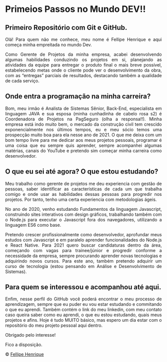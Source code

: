 # Primeios Passos no Mundo DEV!!
## Primeiro Repositório com Git e GitHub.

<p align="justify">Olá! Para quem não me conhece, meu nome é Fellipe Henrique e aqui começa minha empreitada no mundo Dev.</p>
<p align="justify">Como Gerente de Projetos da minha empresa, acabei desenvolvendo algumas habilidades conduzindo os projetos em si, planejando as atividades da equipe para entregar o produto final o mais breve possível, estabelecendo metas onde o cliente pode ver o desenvolvimento da obra, com as “entregas” parciais de resultados, destacando também a qualidade de cada serviço.</p>

## Onde entra a programação na minha carreira?

<p align="justify">Bom, meu irmão é Analista de Sistemas Sênior, Back-End, especialista em linguagem JAVA e sua esposa (minha cunhadinha de cabelo rosa s2) é Coordenadora de Projetos na PagSeguro (olha a responsa!!). Minha empresa está indo muito bem, o mercado da construção civil tem crescido exponencialmente nos últimos tempos, eu e meu sócio temos uma prospecção muito boa para ela nesse ano de 2021. O que me deixa com um bom tempo livre para me dedicar aos meus projetos pessoais, programar é uma coisa que eu sempre quis aprender, sempre acompanhei algumas matérias, canais do YouTube e pretendo sim começar minha carreira como desenvolvedor.</p>

## O que eu sei até agora? O que estou estudando?

<p align="justify">Meu trabalho como gerente de projetos me deu experiencia com gestão de pessoas, saber identificar as características de cada um que trabalha comigo e onde usar as habilidades dessas pessoas para progredir nos projetos. Por tanto, tenho uma certa experiencia com metodologias ágeis.</p>
<p align="justify">No ano de 2020, venho estudando Fundamentos da linguagem Javascript, construindo sites interativos com design gráficos, trabalhando também com o Node.js para executar o Javascript fora dos navegadores, utilizando a linguagem ES6 como base.</p>
<p align="justify">Pretendo crescer profissionalmente como desenvolvedor, aprofundar meus estudos com Javascript e em paralelo aprender funcionalidades do Node.js e React Native. Para 2021 quero buscar candidaturas dentro da área, começando com vagas para trainee/júnior e progredir conforme a necessidade da empresa, sempre procurando aprender novas tecnologias e adquirindo novos cursos. Para este ano, também pretendo adquirir um curso de tecnologia (estou pensando em Análise e Desenvolvimento de Sistemas). </p>

## Para quem se interessou e acompanhou até aqui.
<p align="justify">Enfim, nesse perfil do GitHub você poderá encontrar o meu processo de aprendizagem, sempre que eu puder eu vou estar estudando e commitando o que eu aprendi. Também contém o link do meu linkedin, com meu contato caso queira saber como eu aprendi, o que eu estou estudando, quais meus projetos e afins. Hoje é tudo MUITO básico, mas espero um dia estar com o repositório do meu projeto pessoal aqui dentro.</p>
<p align="justify">Obrigado pelo interesse!</p>
<p align="justify">Fico a disposição.</p>


© [Fellipe Henrique](https://www.linkedin.com/in/fellipehfa/)
